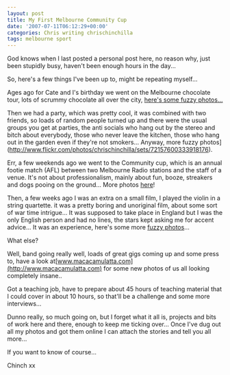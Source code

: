 ```yaml
---
layout: post
title: My First Melbourne Community Cup
date: '2007-07-11T06:12:29+00:00'
categories: Chris writing chrischinchilla
tags: melbourne sport
---
```


God knows when I last posted a personal post here, no reason why, just been stupidly busy, haven't been enough hours in the day...

So, here's a few things I've been up to, might be repeating myself...

Ages ago for Cate and I's birthday we went on the Melbourne chocolate tour, lots of scrummy chocolate all over the city, [here's some fuzzy photos...](http://www.flickr.com/photos/chrischinchilla/sets/72157600333918177)

Then we had a party, which was pretty cool, it was combined with two friends, so loads of random people turned up and there were the usual groups you get at parties, the anti socials who hang out by the stereo and bitch about everybody, those who never leave the kitchen, those who hang out in the garden even if they're not smokers... Anyway, more fuzzy photos](http://www.flickr.com/photos/chrischinchilla/sets/72157600333918176).

Err, a few weekends ago we went to the Community cup, which is an annual footie match (AFL) between two Melbourne Radio stations and the staff of a venue. It's not about professionalism, mainly about fun, booze, streakers and dogs pooing on the ground... More photos [here](http://www.flickr.com/photos/chrischinchilla/sets/72157600463226509)!

Then, a few weeks ago I was an extra on a small film, I played the violin in a string quartette. it was a pretty boring and unoriginal film, about some sort of war time intrigue... It was supposed to take place in England but I was the only English person and had no lines, the stars kept asking me for accent advice... It was an experience, here's some more [fuzzy photos](http://www.flickr.com/photos/chrischinchilla/sets/72157600743605093)...

What else?

Well, band going really well, loads of great gigs coming up and some press to, have a look at[www.macacamulatta.com](http://www.macacamulatta.com) for some new photos of us all looking completely insane..

Got a teaching job, have to prepare about 45 hours of teaching material that I could cover in about 10 hours, so that'll be a challenge and some more interviews...

Dunno really, so much going on, but I forget what it all is, projects and bits of work here and there, enough to keep me ticking over... Once I've dug out all my photos and got them online I can attach the stories and tell you all more...

If you want to know of course...

Chinch xx
